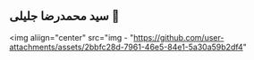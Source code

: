 ## سید محمدرضا جلیلی 👋


<img aliign="center" src="img - "https://github.com/user-attachments/assets/2bbfc28d-7961-46e5-84e1-5a30a59b2df4"
